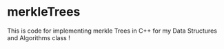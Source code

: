 ﻿# merkleTrees
This is code for implementing merkle Trees in C++ for my Data Structures and Algorithms class !

